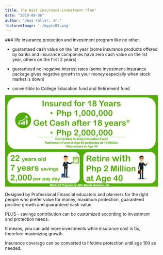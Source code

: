 ```yaml
---
title: The Best Insurance-Investment Plan"
date: "2019-09-06"
author: "Jess Faller, Jr."
featuredImage: './mypic01.png'
---
```


##A life insurance protection and investment program like no other.

- guaranteed cash value on the 1st year (some insurance products offered by banks and insurance companies have zero cash value on the 1st year, others on the first 2 years)

- guaranteed no-negative interest rates (some investment-insurance package gives negative growth to your money especially when stock market is down)

- convertible to College Education fund and Retirement fund

![image](./mypic01.png)

Designed by Professional Financial educators and planners for the right people who prefer value for money, maximum protection, guaranteed positive growth and guaranteed cash value.

PLUS - savings contribution can be customized according to investment and protection needs.

It means, you can add more investments while insurance cost is fix, therefore maximizing growth.

Insurance coverage can be converted to lifetime protection until age 100 as needed.
